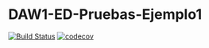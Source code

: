 # DAW1-ED-Pruebas-Ejemplo1



[![Build Status](https://travis-ci.org/alvarodl96/DAW1-ED-Pruebas-Ejemplo1.svg?branch=master)](https://travis-ci.org/alvarodl96/DAW1-ED-Pruebas-Ejemplo1)
[![codecov](https://codecov.io/gh/alvarodl96/DAW1-ED-Pruebas-Ejemplo1/branch/master/graph/badge.svg)](https://codecov.io/gh/alvarodl96/DAW1-ED-Pruebas-Ejemplo1)
